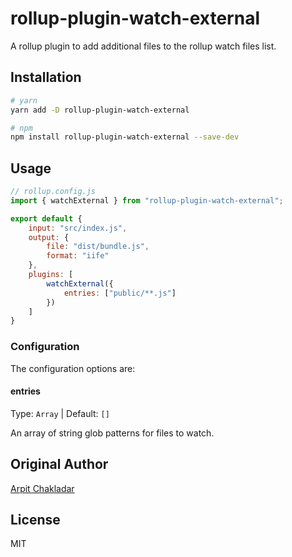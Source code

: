 # rollup-plugin-watch-external

A rollup plugin to add additional files to the rollup watch files list.

## Installation

```bash
# yarn
yarn add -D rollup-plugin-watch-external

# npm
npm install rollup-plugin-watch-external --save-dev
```

## Usage
```js
// rollup.config.js
import { watchExternal } from "rollup-plugin-watch-external";

export default {
	input: "src/index.js",
	output: {
		file: "dist/bundle.js",
		format: "iife"
	},
	plugins: [
		watchExternal({
			entries: ["public/**.js"]
		})
	]
}
```

### Configuration

The configuration options are:

#### entries

Type: `Array` | Default: `[]`

An array of string glob patterns for files to watch.

## Original Author

[Arpit Chakladar](https://github.com/arpitchakladar)

## License

MIT
